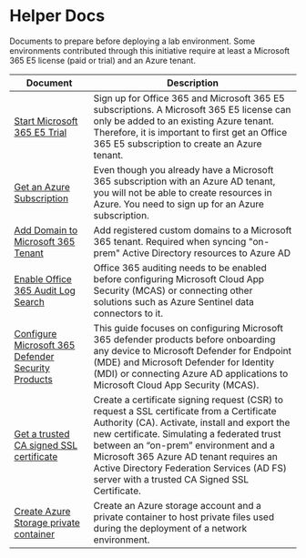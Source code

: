 # Helper Docs

Documents to prepare before deploying a lab environment. Some environments contributed through this initiative require at least a Microsoft 365 E5 license (paid or trial) and an Azure tenant. 

| Document | Description |
|----------|-------------|
| [Start Microsoft 365 E5 Trial](startM365E5Trial.md) | Sign up for Office 365 and Microsoft 365 E5 subscriptions. A Microsoft 365 E5 license can only be added to an existing Azure tenant. Therefore, it is important to first get an Office 365 E5 subscription to create an Azure tenant. |
| [Get an Azure Subscription](m365TenantGetAzSubscription.md) | Even though you already have a Microsoft 365 subscription with an Azure AD tenant, you will not be able to create resources in Azure. You need to sign up for an Azure subscription. |
| [Add Domain to Microsoft 365 Tenant](addDomainToM365.md) | Add registered custom domains to a Microsoft 365 tenant. Required when syncing "on-prem" Active Directory resources to Azure AD |
| [Enable Office 365 Audit Log Search](enableOffice365AuditLogSearch.md) | Office 365 auditing needs to be enabled before configuring Microsoft Cloud App Security (MCAS) or connecting other solutions such as Azure Sentinel data connectors to it. |
| [Configure Microsoft 365 Defender Security Products](configureM365Defender.md) | This guide focuses on configuring Microsoft 365 defender products before onboarding any device to Microsoft Defender for Endpoint (MDE) and Microsoft Defender for Identity (MDI) or connecting Azure AD applications to Microsoft Cloud App Security (MCAS). |
| [Get a trusted CA signed SSL certificate](getTrustedCASignedSSLCertificate.md) | Create a certificate signing request (CSR) to request a SSL certificate from a Certificate Authority (CA). Activate, install and export the new certificate. Simulating a federated trust between an “on-prem” environment and a Microsoft 365 Azure AD tenant requires an Active Directory Federation Services (AD FS) server with a trusted CA Signed SSL Certificate. |
| [Create Azure Storage private container](createPrivateContainerUploadFile.md) | Create an Azure storage account and a private container to host private files used during the deployment of a network environment. |
